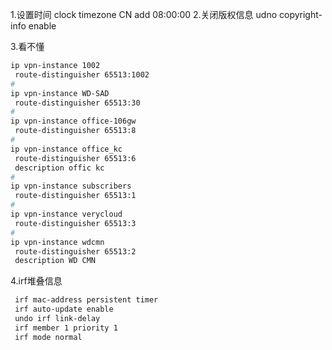 1.设置时间
clock timezone CN add 08:00:00
2.关闭版权信息
udno copyright-info enable



3.看不懂
```bash
ip vpn-instance 1002
 route-distinguisher 65513:1002
#
ip vpn-instance WD-SAD
 route-distinguisher 65513:30
#
ip vpn-instance office-106gw
 route-distinguisher 65513:8
#
ip vpn-instance office_kc
 route-distinguisher 65513:6
 description offic kc
#
ip vpn-instance subscribers
 route-distinguisher 65513:1
#
ip vpn-instance verycloud
 route-distinguisher 65513:3
#
ip vpn-instance wdcmn
 route-distinguisher 65513:2
 description WD CMN 
```

4.irf堆叠信息
```bash
 irf mac-address persistent timer
 irf auto-update enable
 undo irf link-delay
 irf member 1 priority 1
 irf mode normal
```